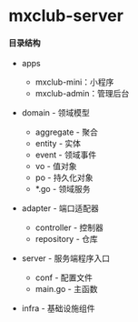 # mxclub-server

#### 目录结构

- apps
  - mxclub-mini：小程序
  - mxclub-admin：管理后台

- domain - 领域模型
  - aggregate - 聚合
  - entity - 实体
  - event - 领域事件
  - vo - 值对象
  - po - 持久化对象
  - *.go - 领域服务
- adapter - 端口适配器
  - controller - 控制器
  - repository - 仓库
- server - 服务端程序入口
  - conf - 配置文件
  - main.go - 主函数
- infra - 基础设施组件

